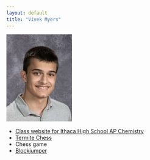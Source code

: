 ```yaml
---
layout: default
title: "Vivek Myers"
---
```


![Vivek Myers](pictures/vivek-myers-2017.jpg)
- [Class website for Ithaca High School AP Chemistry](http://www.tuorichem.com)
- [Termite Chess](http://kbam.net/termite)
- Chess game
- [Blockjumper](https://vm0.neocities.org/block-jumper.html)

